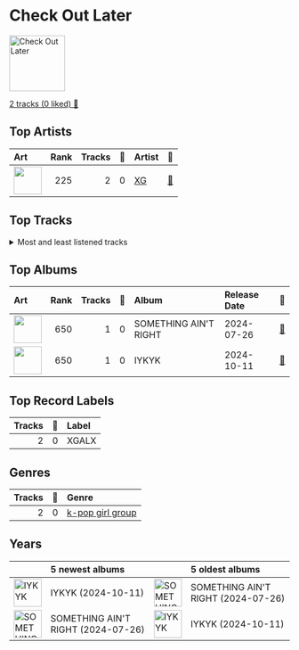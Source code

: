 # Check Out Later


<img src="https://i.scdn.co/image/ab67616d00001e021ec62835ddfe95c49db87202" alt="Check Out Later" width="100" />

[2 tracks (0 liked) 🔗](https://open.spotify.com/playlist/2FgMW8NMJOZgvHtvDOWBCe)

## Top Artists

| Art | Rank | Tracks | 💚 | Artist | 🔗 |
|:---|---:|---:|---:|:---|:---|
| <img src="https://i.scdn.co/image/ab6761610000e5eb853ade83174467adbbb14ddf" alt="" width="50" /> | 225 | 2 | 0 | [XG](../../artists/xg/overview.md) | [🔗](https://open.spotify.com/artist/0LOK81e9H5lr61HlGGHqwA) |





## Top Tracks




<details>
<summary>Most and least listened tracks</summary>

| Rank | ​ | Most listened tracks | Rank | ​​ | Least listened tracks |
|---:|:---|:---|---:|:---|:---|
| 987 | <img src="https://i.scdn.co/image/ab67616d0000b2731ec62835ddfe95c49db87202" alt="IYKYK" width="50" /> | [IYKYK](../../artists/xg/overview.md) | 987 | <img src="https://i.scdn.co/image/ab67616d0000b27355e5d5190db309fe21d2e4c5" alt="SOMETHING AIN&#x27;T RIGHT" width="50" /> | [SOMETHING AIN'T RIGHT](../../artists/xg/overview.md) |
| 987 | <img src="https://i.scdn.co/image/ab67616d0000b27355e5d5190db309fe21d2e4c5" alt="SOMETHING AIN&#x27;T RIGHT" width="50" /> | [SOMETHING AIN'T RIGHT](../../artists/xg/overview.md) | 987 | <img src="https://i.scdn.co/image/ab67616d0000b2731ec62835ddfe95c49db87202" alt="IYKYK" width="50" /> | [IYKYK](../../artists/xg/overview.md) |

</details>

## Top Albums



| Art | Rank | Tracks | 💚 | Album | Release Date | 🔗 |
|:---|---:|---:|---:|:---|:---|:---|
| <img src="https://i.scdn.co/image/ab67616d0000b27355e5d5190db309fe21d2e4c5" alt="" width="50" /> | 650 | 1 | 0 | SOMETHING AIN'T RIGHT | 2024-07-26 | [🔗](https://open.spotify.com/album/1reE28qY4WnZLHJ6gTh5Rh) |
| <img src="https://i.scdn.co/image/ab67616d0000b2731ec62835ddfe95c49db87202" alt="" width="50" /> | 650 | 1 | 0 | IYKYK | 2024-10-11 | [🔗](https://open.spotify.com/album/7wdkikXCR5G3KhzffeTMCL) |



## Top Record Labels

| Tracks | 💚 | Label |
|---:|---:|:---|
| 2 | 0 | XGALX |



## Genres

| Tracks | 💚 | Genre |
|---:|---:|:---|
| 2 | 0 | [k-pop girl group](../../genres/k-pop_girl_group/overview.md) |



## Years





| ​ | 5 newest albums | ​​ | 5 oldest albums |
|:---|:---|:---|:---|
| <img src="https://i.scdn.co/image/ab67616d0000b2731ec62835ddfe95c49db87202" alt="IYKYK" width="50" /> | IYKYK (2024-10-11) | <img src="https://i.scdn.co/image/ab67616d0000b27355e5d5190db309fe21d2e4c5" alt="SOMETHING AIN&#x27;T RIGHT" width="50" /> | SOMETHING AIN'T RIGHT (2024-07-26) |
| <img src="https://i.scdn.co/image/ab67616d0000b27355e5d5190db309fe21d2e4c5" alt="SOMETHING AIN&#x27;T RIGHT" width="50" /> | SOMETHING AIN'T RIGHT (2024-07-26) | <img src="https://i.scdn.co/image/ab67616d0000b2731ec62835ddfe95c49db87202" alt="IYKYK" width="50" /> | IYKYK (2024-10-11) |